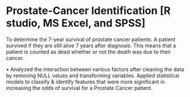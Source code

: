 # Prostate-Cancer Identification [R studio, MS Excel, and SPSS]	

To determine the 7-year survival of prostate cancer patients. A patient survived if they are still alive 7 years after diagnosis. This means that a patient is counted as dead whether or not the death was due to their cancer. 




•	Analyzed the interaction between various factors after cleaning the data by removing NULL values and transforming variables. Applied statistical models to classify & identify features that were more significant in increasing the odds of survival for a Prostate Cancer patient.
